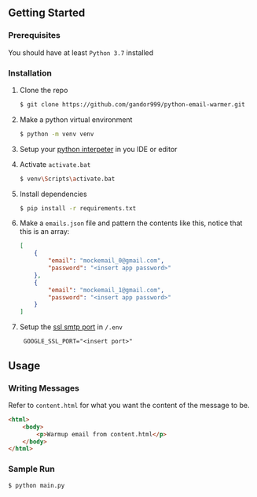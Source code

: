 <!-- GETTING STARTED -->
## Getting Started

### Prerequisites
You should have at least `Python 3.7` installed

### Installation

1. Clone the repo
   ```sh
   $ git clone https://github.com/gandor999/python-email-warmer.git
   ```
2. Make a python virtual environment
   ```sh
   $ python -m venv venv
   ```
3. Setup your [python interpeter](https://code.visualstudio.com/docs/python/environments#_manually-specify-an-interpreter) in you IDE or editor

4. Activate `activate.bat`
    ```sh
    $ venv\Scripts\activate.bat
    ```

5. Install dependencies
    ```sh
    $ pip install -r requirements.txt
    ```

6. Make a `emails.json` file and pattern the contents like this, notice that this is an array:
    ```json
    [
        {
            "email": "mockemail_0@gmail.com",
            "password": "<insert app password>"
        },
        {
            "email": "mockemail_1@gmail.com",
            "password": "<insert app password>"
        }
    ]
    ```

7. Setup the [ssl smtp port](https://support.google.com/a/answer/176600?hl=en) in `/.env`
   ```.env
    GOOGLE_SSL_PORT="<insert port>"
   ```

## Usage
### Writing Messages
Refer to `content.html` for what you want the content of the message to be.
```html
<html>
    <body>
        <p>Warmup email from content.html</p>
    </body>
</html>
```

### Sample Run
`$ python main.py`